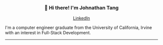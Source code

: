 <h3 align="center">👋 Hi there! I'm Johnathan Tang</h3>
<p align="center">
  <a href="https://www.linkedin.com/in/johnathan-tang-452241173/">LinkedIn</a> 
</p>

I'm a computer engineer graduate from the University of California, Irvine with an interest in Full-Stack Development. 


[1.2]: http://i.imgur.com/wWzX9uB.png (twitter icon without padding)
[2.2]: https://raw.githubusercontent.com/MartinHeinz/MartinHeinz/master/linkedin-3-16.png (LinkedIn icon without padding)

<!-- Links to your social media accounts -->

[1]: https://twitter.com/johnathanntang
[2]: https://www.linkedin.com/in/johnathan-tang-452241173/


---


<!--
**lauragift21/lauragift21** is a ✨ _special_ ✨ repository because its `README.md` (this file) appears on your GitHub profile.

Here are some ideas to get you started:

- 🔭 I’m currently working on ...
- 🌱 I’m currently learning ...
- 👯 I’m looking to collaborate on ...
- 🤔 I’m looking for help with ...
- 💬 Ask me about ...
- 📫 How to reach me: ...
- 😄 Pronouns: ...
- ⚡ Fun fact: ...
-->
